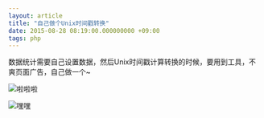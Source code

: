 ```yaml
---
layout: article
title: "自己做个Unix时间戳转换"
date: 2015-08-28 08:19:00.000000000 +09:00
tags: php
---
```


数据统计需要自己设置数据，然后Unix时间戳计算转换的时候，要用到工具，不爽页面广告，自己做一个~

![啦啦啦](https://shuibo.me/assets/images/201508/q29ZeF4R0k28mM1R7uJjVD6ITgsD47vZ.png "enter image title here")

![嘿嘿](https://shuibo.me/assets/images/201508/zdG38pMubHNIlzEKZauBhURLpwicFe9f.png "enter image title here")
